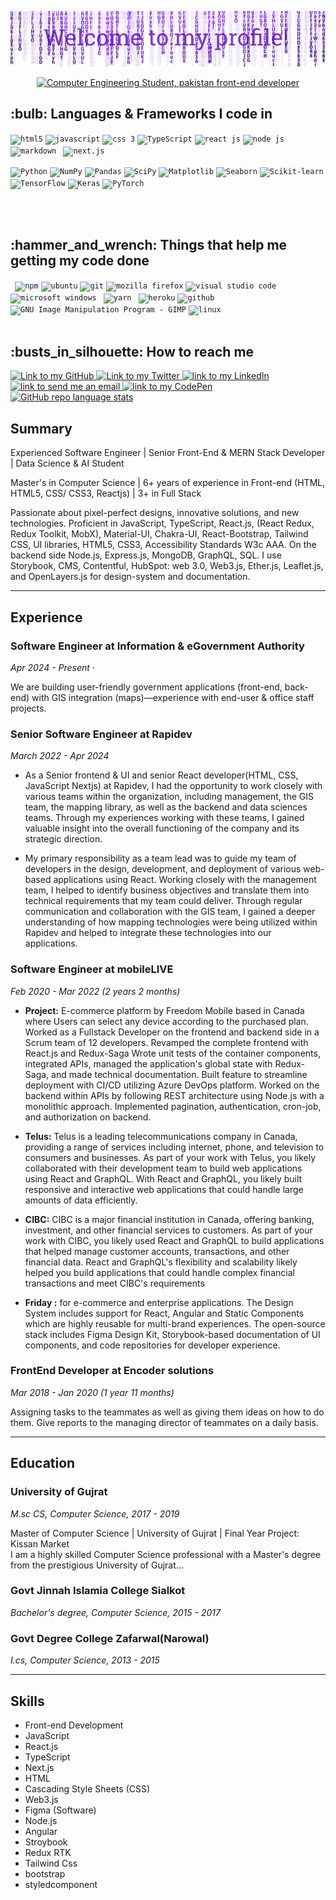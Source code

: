 ![Alt Text](https://github.com/Carol42/Carol42/raw/main/assets/header.png)
<div align="center">
<a href="https://git.io/typing-svg"><img src="https://readme-typing-svg.demolab.com?font=Roboto+Slab&color=%237E3ACE&size=30&center=true&vCenter=true&width=450&lines=I'm+Hamza;He/him;Front-end+Engineer+;MERN stack Developer;UI+Developer;Sotrybook developer; Data +Science + AI" alt="Computer Engineering Student, pakistan front-end developer"></a>
</div>

<h2>:bulb: Languages & Frameworks I code in</h2>
<code><img title="HTML 5" alt="html5" width="30px" src="https://cdn.jsdelivr.net/gh/devicons/devicon/icons/html5/html5-original.svg" /></code>
<code><img title="JavaScript" alt="javascript" width="30px" src="https://cdn.jsdelivr.net/gh/devicons/devicon/icons/javascript/javascript-original.svg" /></code>
<code><img title="CSS 3" alt="css 3" width="30px" src="https://cdn.jsdelivr.net/gh/devicons/devicon/icons/css3/css3-original.svg" /></code>
<code><img title="Typescript" alt="TypeScript" width="30px" src="https://cdn.jsdelivr.net/gh/devicons/devicon/icons/typescript/typescript-original.svg" /></code>
<code><img title="ReactJS" alt="react js" width="30px" src="https://cdn.jsdelivr.net/gh/devicons/devicon/icons/react/react-original.svg" /></code>
<code><img title="NodeJS" alt="node js" width="30px" src="https://cdn.jsdelivr.net/gh/devicons/devicon/icons/nodejs/nodejs-original.svg" /></code>
<code> <img title="Markdown" alt="markdown" width="30px" src="https://cdn.jsdelivr.net/gh/devicons/devicon/icons/markdown/markdown-original.svg" /></code>
<code> <img title="Next.js" alt="next.js" width="30px" src="https://cdn.jsdelivr.net/gh/devicons/devicon/icons/nextjs/nextjs-original.svg" /></code>

<code><img title="Python" alt="Python" width="30px" src="https://cdn.jsdelivr.net/gh/devicons/devicon/icons/python/python-original.svg" /></code>
<code><img title="NumPy" alt="NumPy" width="30px" src="https://cdn.jsdelivr.net/gh/devicons/devicon/icons/numpy/numpy-original.svg" /></code>
<code><img title="Pandas" alt="Pandas" width="30px" src="https://cdn.jsdelivr.net/gh/devicons/devicon/icons/pandas/pandas-original.svg" /></code>
<code><img title="SciPy" alt="SciPy" width="30px" src="https://cdn.jsdelivr.net/gh/devicons/devicon/icons/scipy/scipy-original.svg" /></code>
<code><img title="Matplotlib" alt="Matplotlib" width="30px" src="https://cdn.jsdelivr.net/gh/devicons/devicon/icons/matplotlib/matplotlib-original.svg" /></code>
<code><img title="Seaborn" alt="Seaborn" width="30px" src="https://cdn.jsdelivr.net/gh/devicons/devicon/icons/seaborn/seaborn-original.svg" /></code>
<code><img title="scikit-learn" alt="Scikit-learn" width="30px" src="https://cdn.jsdelivr.net/gh/devicons/devicon/icons/scikit-learn/scikit-learn-original.svg" /></code>
<code><img title="TensorFlow" alt="TensorFlow" width="30px" src="https://cdn.jsdelivr.net/gh/devicons/devicon/icons/tensorflow/tensorflow-original.svg" /></code>
<code><img title="Keras" alt="Keras" width="30px" src="https://cdn.jsdelivr.net/gh/devicons/devicon/icons/keras/keras-original.svg" /></code>
<code><img title="PyTorch" alt="PyTorch" width="30px" src="https://cdn.jsdelivr.net/gh/devicons/devicon/icons/pytorch/pytorch-original.svg" /></code>


</br></br>

<h2>:hammer_and_wrench: Things that help me getting my code done</h2>
<code> <img title="npm" alt="npm" width="30px" src="https://cdn.jsdelivr.net/gh/devicons/devicon/icons/npm/npm-original-wordmark.svg" /></code>
<code><img title="Ubuntu" alt="ubuntu" width="30px" src="https://cdn.jsdelivr.net/gh/devicons/devicon/icons/ubuntu/ubuntu-plain.svg" /></code>
<code><img title="Git" alt="git" width="30px" src="https://cdn.jsdelivr.net/gh/devicons/devicon/icons/git/git-original.svg" /></code>
<code><img title="Mozilla Firefox" alt="mozilla firefox" width="30px" src="https://cdn.jsdelivr.net/gh/devicons/devicon/icons/firefox/firefox-original.svg" /></code>
<code><img title="VS Code" alt="visual studio code" width="30px" src="https://cdn.jsdelivr.net/gh/devicons/devicon/icons/vscode/vscode-original.svg" /></code>
<code><img title="MS Windows" alt="microsoft windows" width="30px" src="https://cdn.jsdelivr.net/gh/devicons/devicon/icons/windows8/windows8-original.svg" /></code>
<code> <img title="Yarn" alt="yarn" width="30px" src="https://cdn.jsdelivr.net/gh/devicons/devicon/icons/yarn/yarn-original.svg" /></code>
<code> <img title="Heroku" alt="heroku" width="30px" src="https://cdn.jsdelivr.net/gh/devicons/devicon/icons/heroku/heroku-original-wordmark.svg" /></code>
<code><img title="GitHub" alt="github" width="30px" src="https://cdn.jsdelivr.net/gh/devicons/devicon/icons/github/github-original.svg" /></code>
<code><img title="GIMP" alt="GNU Image Manipulation Program - GIMP" width="40px" src="https://cdn.jsdelivr.net/gh/devicons/devicon/icons/gimp/gimp-original.svg" /></code>
<code><img title="Linux" alt="linux" width="35px" src="https://cdn.jsdelivr.net/gh/devicons/devicon/icons/linux/linux-original.svg" /></code>
</br></br>
<h2>:busts_in_silhouette: How to reach me</h2>
<a href="https://github.com/Hamza-Rafique">
    <img alt="Link to my GitHub" src="https://img.shields.io/github/followers/Carol42?style=for-the-badge&color=181717&logo=github&logoColor=181717&label=@Hamza-Rafique" height="22px">
</a>

<a href="https://twitter.com/HamzaRafique964">
    <img alt="Link to my Twitter" src="https://img.shields.io/twitter/follow/Carol_Heloo?style=for-the-badge&label=@HamzaRafique964&color=1DA1F2&logo=twitter" height="22px">
</a>
<a href="https://linkedin.com/in/hamza-rafique-mehar/">
    <img alt="link to my LinkedIn" src="https://img.shields.io/static/v1?label&message=/in/hamza-rafique-mehar&color=0A66C2&style=for-the-badge&logo=linkedin" height="22px" />
</a>
</a>
<a href="mailto:hamzarafique964@gmail.com">
    <img alt="link to send me an email" src="https://img.shields.io/static/v1?label&message=hamzarafique964@gmail.com&color=whitesmoke&style=for-the-badge&logo=gmail" height="22px" />
</a>
<a href="https://codepen.io/Hamza-Rafique">
    <img alt="link to my CodePen" src="https://img.shields.io/static/v1?label&message=/HamzaRafique&color=000000&style=for-the-badge&logo=codepen" height="22px" />
</a>
</br
Born in Pakistan   Living in Bahrain
Email: hamzarafique964@gmail.com  
Mobile: +973 32380244 
WhatsApp: +92 3056168840  
LinkedIn: [hamza-rafique-mehar](https://www.linkedin.com/in/hamza-rafique-mehar/)  
Portfolio: [hamza-rafique.netlify.app](https://hamza-rafique.netlify.app/)

[![GitHub repo language stats](https://img.shields.io/github/languages/count/Hamza-Rafique/Hamza-Rafique?label=Languages)](#languages)

## Summary

Experienced Software Engineer | Senior Front-End & MERN Stack Developer | Data Science & AI Student 

Master's in Computer Science | 6+ years of experience in Front-end (HTML, HTML5, CSS/ CSS3, Reactjs) | 3+ in Full Stack  

Passionate about pixel-perfect designs, innovative solutions, and new technologies. Proficient in JavaScript, TypeScript, React.js, (React Redux, Redux Toolkit, MobX), Material-UI, Chakra-UI, React-Bootstrap, Tailwind CSS, UI libraries, HTML5, CSS3, Accessibility Standards W3c AAA. On the backend side Node.js, Express.js, MongoDB, GraphQL, SQL. I use Storybook, CMS, Contentful, HubSpot: web 3.0, Web3.js, Ether.js, Leaflet.js, and OpenLayers.js for design-system and documentation.

---

## Experience

### Software Engineer at Information & eGovernment Authority
_Apr 2024 - Present ·_

We are building user-friendly government applications (front-end, back-end) with GIS integration (maps)—experience with end-user & office staff projects.


### Senior Software Engineer at Rapidev
_March 2022 - Apr 2024_

 - As a Senior frontend & UI and senior React developer(HTML, CSS, JavaScript Nextjs) at Rapidev, I had the opportunity to work closely with various teams within the organization, including management, the GIS team, the mapping library, as well as the backend and data sciences teams. Through my experiences working with these teams, I gained valuable insight into the overall functioning of the company and its strategic direction. 

- My primary responsibility as a team lead was to guide my team of developers in the design, development, and deployment of various web-based applications using React. Working closely with the management team, I helped to identify business objectives and translate them into technical requirements that my team could deliver. Through regular communication and collaboration with the GIS team, I gained a deeper understanding of how mapping technologies were being utilized within Rapidev and helped to integrate these technologies into our applications.



### Software Engineer at mobileLIVE
_Feb 2020 - Mar 2022 (2 years 2 months)_

- **Project:** E-commerce platform by Freedom Mobile based in Canada where Users can select any device according to the purchased plan. Worked as a Fullstack Developer on the frontend and backend side in a Scrum team of 12 developers. Revamped the complete frontend with React.js and Redux-Saga Wrote unit tests of the container components, integrated APIs, managed the application's global state with Redux-Saga, and made technical documentation. Built feature to streamline deployment with CI/CD utilizing Azure DevOps platform. Worked on the backend within APIs by following REST architecture 
using Node.js with a monolithic approach. Implemented pagination, authentication, cron-job, and authorization on backend. 

- **Telus:**
Telus is a leading telecommunications company in Canada, providing a range of services including internet, phone, and television to consumers and businesses. 
As part of your work with Telus, you likely collaborated with their development team to build web applications using React and GraphQL. 
With React and GraphQL, you likely built responsive and interactive web applications that could handle large amounts of data efficiently. 

- **CIBC:**
CIBC is a major financial institution in Canada, offering banking, investment, and other financial services to customers. 
As part of your work with CIBC, you likely used React and GraphQL to build applications that helped manage customer accounts, transactions, and other financial data. 
React and GraphQL's flexibility and scalability likely helped you build applications that could handle complex financial transactions and meet CIBC's requirements 

- **Friday :**
for e-commerce and enterprise applications. The Design System includes support for React, Angular and Static Components which are highly reusable for multi-brand experiences. The open-source stack includes Figma Design Kit, Storybook-based documentation of UI components, and code repositories for developer experience.



### FrontEnd Developer at Encoder solutions
_Mar 2018 - Jan 2020 (1 year 11 months)_

Assigning tasks to the teammates as well as giving them ideas on how to do them. Give reports to the managing director of teammates on a daily basis.

---

## Education

### University of Gujrat
_M.sc CS, Computer Science, 2017 - 2019_

Master of Computer Science | University of Gujrat | Final Year Project: Kissan Market  
I am a highly skilled Computer Science professional with a Master's degree from the prestigious University of Gujrat...

### Govt Jinnah Islamia College Sialkot
_Bachelor's degree, Computer Science, 2015 - 2017_

### Govt Degree College Zafarwal(Narowal)
_I.cs, Computer Science, 2013 - 2015_

---

## Skills

- Front-end Development
- JavaScript
- React.js
- TypeScript
- Next.js
- HTML
- Cascading Style Sheets (CSS)
- Web3.js
- Figma (Software)
- Node.js
- Angular
- Stroybook
- Redux RTK
- Tailwind Css
- bootstrap
- styledcomponent
